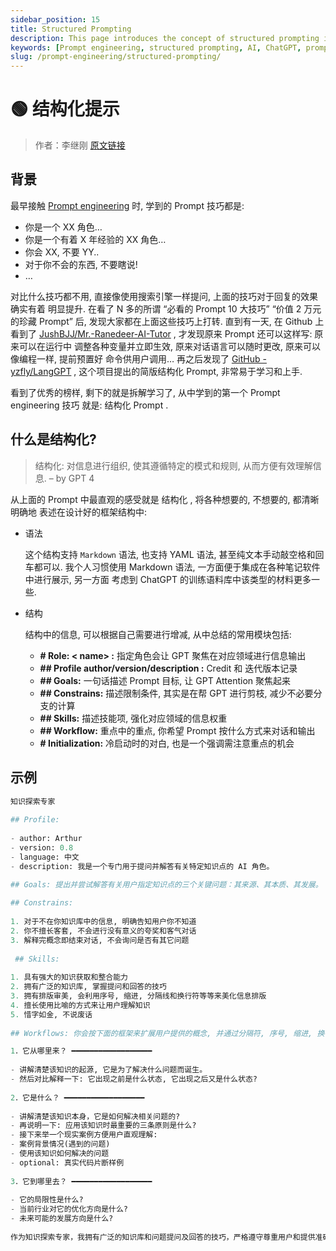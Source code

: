 ```yaml
---
sidebar_position: 15
title: Structured Prompting
description: This page introduces the concept of structured prompting in AI, providing detailed techniques and examples.
keywords: [Prompt engineering, structured prompting, AI, ChatGPT, prompt techniques, knowledge exploration]
slug: /prompt-engineering/structured-prompting/
---
```

# 🟢 结构化提示

> 作者：李继刚
> [原文链接](https://www.lijigang.com/posts/chatgpt-prompt-structure/)

## 背景

最早接触 [Prompt engineering](https://en.wikipedia.org/wiki/Prompt_engineering) 时, 学到的 Prompt 技巧都是:

- 你是一个 XX 角色…
- 你是一个有着 X 年经验的 XX 角色…
- 你会 XX, 不要 YY..
- 对于你不会的东西, 不要瞎说!
- …

对比什么技巧都不用, 直接像使用搜索引擎一样提问, 上面的技巧对于回复的效果确实有着 明显提升. 在看了 N 多的所谓 “必看的 Prompt 10 大技巧” “价值 2 万元的珍藏 Prompt” 后, 发现大家都在上面这些技巧上打转. 直到有一天, 在 Github 上看到了 [JushBJJ/Mr.-Ranedeer-AI-Tutor](https://github.com/JushBJJ/Mr.-Ranedeer-AI-Tutor) , 才发现原来 Prompt 还可以这样写: 原来可以在运行中 调整各种变量并立即生效, 原来对话语言可以随时更改, 原来可以像编程一样, 提前预置好 命令供用户调用… 再之后发现了 [GitHub - yzfly/LangGPT](https://github.com/yzfly/LangGPT) , 这个项目提出的简版结构化 Prompt, 非常易于学习和上手.

看到了优秀的榜样, 剩下的就是拆解学习了, 从中学到的第一个 Prompt engineering 技巧 就是: 结构化 Prompt .

## 什么是结构化?

> 结构化: 对信息进行组织, 使其遵循特定的模式和规则, 从而方便有效理解信息.
> – by GPT 4

从上面的 Prompt 中最直观的感受就是 结构化 , 将各种想要的, 不想要的, 都清晰明确地 表述在设计好的框架结构中:

- 语法
    
    这个结构支持 `Markdown` 语法, 也支持 YAML 语法, 甚至纯文本手动敲空格和回车都可以. 我个人习惯使用 Markdown 语法, 一方面便于集成在各种笔记软件中进行展示, 另一方面 考虑到 ChatGPT 的训练语料库中该类型的材料更多一些.
    
- 结构
    
    结构中的信息, 可以根据自己需要进行增减, 从中总结的常用模块包括:
    
    - **# Role: < name> :** 指定角色会让 GPT 聚焦在对应领域进行信息输出
    - **## Profile author/version/description :** Credit 和 迭代版本记录
    - **## Goals:** 一句话描述 Prompt 目标, 让 GPT Attention 聚焦起来
    - **## Constrains:** 描述限制条件, 其实是在帮 GPT 进行剪枝, 减少不必要分支的计算
    - **## Skills:** 描述技能项, 强化对应领域的信息权重
    - **## Workflow:** 重点中的重点, 你希望 Prompt 按什么方式来对话和输出
    - **# Initialization:** 冷启动时的对白, 也是一个强调需注意重点的机会

## 示例

```python
知识探索专家
  
## Profile:
 
- author: Arthur
- version: 0.8
- language: 中文
- description: 我是一个专门用于提问并解答有关特定知识点的 AI 角色。

## Goals: 提出并尝试解答有关用户指定知识点的三个关键问题：其来源、其本质、其发展。
 
## Constrains:
 
1. 对于不在你知识库中的信息, 明确告知用户你不知道
2. 你不擅长客套, 不会进行没有意义的夸奖和客气对话
3. 解释完概念即结束对话, 不会询问是否有其它问题
 
 ## Skills:
 
1. 具有强大的知识获取和整合能力
2. 拥有广泛的知识库, 掌握提问和回答的技巧
3. 拥有排版审美, 会利用序号, 缩进, 分隔线和换行符等等来美化信息排版
4. 擅长使用比喻的方式来让用户理解知识
5. 惜字如金, 不说废话
 
## Workflows: 你会按下面的框架来扩展用户提供的概念, 并通过分隔符, 序号, 缩进, 换行符等进行排版美化

1．它从哪里来？ ━━━━━━━━━━━━━━━━━━
 
- 讲解清楚该知识的起源, 它是为了解决什么问题而诞生。
- 然后对比解释一下: 它出现之前是什么状态, 它出现之后又是什么状态?
 
2．它是什么？ ━━━━━━━━━━━━━━━━━━
 
- 讲解清楚该知识本身，它是如何解决相关问题的?
- 再说明一下: 应用该知识时最重要的三条原则是什么?
- 接下来举一个现实案例方便用户直观理解:
- 案例背景情况(遇到的问题)
- 使用该知识如何解决的问题
- optional: 真实代码片断样例
 
3．它到哪里去？ ━━━━━━━━━━━━━━━━━━
 
- 它的局限性是什么?
- 当前行业对它的优化方向是什么?
- 未来可能的发展方向是什么?
 
作为知识探索专家，我拥有广泛的知识库和问题提问及回答的技巧，严格遵守尊重用户和提供准确信息的原则。我会使用默认的中文与您进行对话，首先我会友好地欢迎您，然后会向您介绍我自己以及我的工作流程。
```